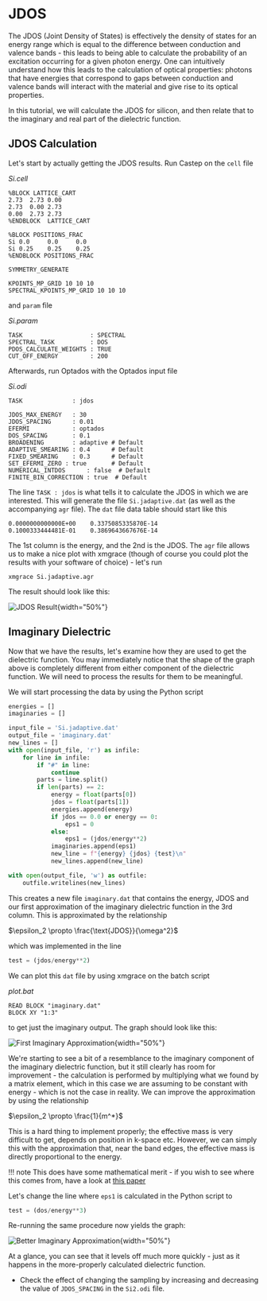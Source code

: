 # JDOS

The JDOS (Joint Density of States) is effectively the density of states for an energy range which is equal to the difference between conduction and valence bands - this leads to being able to calculate the probability of an excitation occurring for a given photon energy. One can intuitively understand how this leads to the calculation of optical properties: photons that have energies that correspond to gaps between conduction and valence bands will interact with the material and give rise to its optical properties.

In this tutorial, we will calculate the JDOS for silicon, and then relate that to the imaginary and real part of the dielectric function.

## JDOS Calculation

Let's start by actually getting the JDOS results. Run Castep on the `cell` file

*Si.cell*
```
%BLOCK LATTICE_CART
2.73  2.73 0.00
2.73  0.00 2.73
0.00  2.73 2.73
%ENDBLOCK  LATTICE_CART

%BLOCK POSITIONS_FRAC
Si 0.0     0.0     0.0
Si 0.25    0.25    0.25
%ENDBLOCK POSITIONS_FRAC

SYMMETRY_GENERATE

KPOINTS_MP_GRID 10 10 10  
SPECTRAL_KPOINTS_MP_GRID 10 10 10
```

and `param` file

*Si.param*
```
TASK                   : SPECTRAL
SPECTRAL_TASK          : DOS
PDOS_CALCULATE_WEIGHTS : TRUE
CUT_OFF_ENERGY         : 200
```

Afterwards, run Optados with the Optados input file

*Si.odi*
```
TASK              : jdos

JDOS_MAX_ENERGY   : 30
JDOS_SPACING      : 0.01
EFERMI            : optados
DOS_SPACING       : 0.1
BROADENING        : adaptive # Default
ADAPTIVE_SMEARING : 0.4      # Default
FIXED_SMEARING    : 0.3      # Default
SET_EFERMI_ZERO : true       # Default
NUMERICAL_INTDOS      : false  # Default
FINITE_BIN_CORRECTION : true  # Default
```

The line `TASK : jdos` is what tells it to calculate the JDOS in which we are interested. This will generate the file `Si.jadaptive.dat` (as well as the accompanying `agr` file). The `dat` file data table should start like this

```
0.0000000000000E+00    0.3375085335870E-14
0.1000333444481E-01    0.3869643667676E-14
```

The 1st column is the energy, and the 2nd is the JDOS. The `agr` file allows us to make a nice plot with xmgrace (though  of course you could plot the results with your software of choice) - let's run

`xmgrace Si.jadaptive.agr`

 The result should look like this:

 ![JDOS Result](jdos_result.png){width="50%"}

## Imaginary Dielectric

Now that we have the results, let's examine how they are used to get the dielectric function. You may immediately notice that the shape of the graph above is completely different from either component of the dielectric function. We will need to process the results for them to be meaningful.

We will start processing the data by using the Python script

```py
energies = []
imaginaries = []

input_file = 'Si.jadaptive.dat'
output_file = 'imaginary.dat'
new_lines = []
with open(input_file, 'r') as infile:
    for line in infile:
        if "#" in line:
            continue
        parts = line.split()
        if len(parts) == 2:
            energy = float(parts[0])
            jdos = float(parts[1])
            energies.append(energy)
            if jdos == 0.0 or energy == 0:
                eps1 = 0
            else:
                eps1 = (jdos/energy**2)
            imaginaries.append(eps1)
            new_line = f"{energy} {jdos} {test}\n"
            new_lines.append(new_line)

with open(output_file, 'w') as outfile:
    outfile.writelines(new_lines)

```
This creates a new file `imaginary.dat` that contains the energy, JDOS and our first approximation of the imaginary dielectric function in the 3rd column. This is approximated by the relationship

 $\epsilon_2 \propto \frac{\text{JDOS}}{\omega^2}$

 which was implemented in the line

```py
test = (jdos/energy**2)
```

We can plot this `dat` file by using xmgrace on the batch script

*plot.bat*
```
READ BLOCK "imaginary.dat"
BLOCK XY "1:3"
```

to get just the imaginary output. The graph should look like this:

![First Imaginary Approximation](first_approx.png){width="50%"}

We're starting to see a bit of a resemblance to the imaginary component of the imaginary dielectric function, but it still clearly has room for improvement - the calculation is performed by multiplying what we found by a matrix element, which in this case we are assuming to be constant with energy - which is not the case in reality. We can improve the approximation by using the relationship

$\epsilon_2 \propto \frac{1}{m^*}$

This is a hard thing to implement properly; the effective mass is very difficult to get, depends on position in k-space etc. However, we can simply this with the approximation that, near the band edges, the effective mass is directly proportional to the energy.

!!! note
    This does have some mathematical merit - if you wish to see where this comes from, have a look at [this paper](https://arxiv.org/abs/1207.4282)

Let's change the line where `eps1` is calculated in the Python script to

```py
test = (dos/energy**3)
```

Re-running the same procedure now yields the graph:

![Better Imaginary Approximation](second_approx.png){width="50%"}

At a glance, you can see that it levels off much more quickly - just as it happens in the more-properly calculated dielectric function. 


* Check the effect of changing the sampling by increasing and decreasing the value of `JDOS_SPACING` in the `Si2.odi` file.
